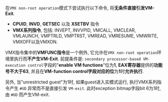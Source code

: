 在`VMX non-root operation`模式下尝试执行以下命令, 将**无条件直接引发VM\-Exit**.

- **CPUID**, **INVD**, **GETSEC** 以及 **XSETBV** 指令
- **VMX系列指令**, 包括: INVEPT, INVVPID, VMCALL, VMCLEAR, VMLAUNCH, VMPTRLD, VMPTRST, VMREAD, VMRESUME, VMWRITE, VMXOFF以及VMXON.

VMX指令集中的**VMFUNC指令**是一个例外, 它允许在`VMX non-root operation`环境里执行而**不产生VM\-Exit**. 前提条件是: `secondary processor-based VM-execution control`字段的"**enable VM functions**"位为**1**, **EAX寄存器**提供的**功能号不大于63**, 并且在**VM\-function control字段对应的位**为**1**时**允许执行**.

另外, 当"unrestricted guest"为1时, 如果guest进入实模式运行, 执行VMX系列指令产生 `#UD` 异常而不是直接引发 `VM-exit`. 此时exception bitmap字段bit 6为1时, 由 `#UD` 而产生VM\-exit.